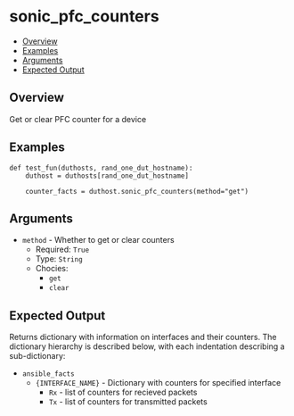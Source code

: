 # sonic_pfc_counters

- [Overview](#overview)
- [Examples](#examples)
- [Arguments](#arguments)
- [Expected Output](#expected-output)

## Overview
Get or clear PFC counter for a device

## Examples
```
def test_fun(duthosts, rand_one_dut_hostname):
    duthost = duthosts[rand_one_dut_hostname]

    counter_facts = duthost.sonic_pfc_counters(method="get")
```

## Arguments
- `method` - Whether to get or clear counters
    - Required: `True`
    - Type: `String`
    - Chocies:
        - `get`
        - `clear`

## Expected Output
Returns dictionary with information on interfaces and their counters. The dictionary hierarchy is described below, with each indentation describing a sub-dictionary:

- `ansible_facts`
    - `{INTERFACE_NAME}` - Dictionary with counters for specified interface
        - `Rx` - list of counters for recieved packets
        - `Tx` - list of counters for transmitted packets